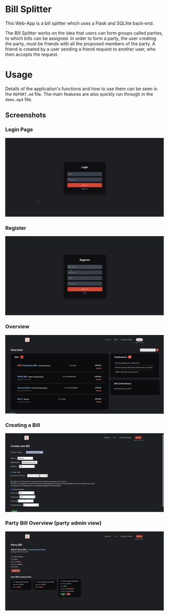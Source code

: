 # Bill Splitter

This Web-App is a bill splitter which uses a Flask and SQLlite back-end. 

The Bill Splitter works on the idea that users can form groups called parties, to which bills can be assigned. In order to form a party, the user creating the party, must be friends with all the proposed members of the party. A friend is created by a user sending a friend request to another user, who then accepts the request.

# Usage

Details of the application's functions and how to use them can be seen in the `REPORT.md` file. The main features are also quickly run through in the `demo.mp4` file. 

## Screenshots

### Login Page

![login page](/screenshots/login.png)

### Register

![register page](/screenshots/register.png)

### Overview

![overview page](/screenshots/overview.png)

### Creating a Bill 

![page to create a bill](/screenshots/bill.png)

### Party Bill Overview (party admin view)

![overview page for a party bill, which can only be accessed by party admins](/screenshots/partybill.png)
